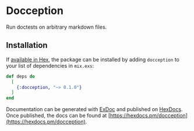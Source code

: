 # Docception

Run doctests on arbitrary markdown files.

## Installation

If [available in Hex](https://hex.pm/docs/publish), the package can be installed
by adding `docception` to your list of dependencies in `mix.exs`:

```elixir
def deps do
  [
    {:docception, "~> 0.1.0"}
  ]
end
```

Documentation can be generated with [ExDoc](https://github.com/elixir-lang/ex_doc)
and published on [HexDocs](https://hexdocs.pm). Once published, the docs can
be found at [https://hexdocs.pm/docception](https://hexdocs.pm/docception).
